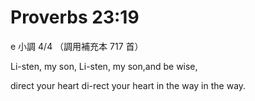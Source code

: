 # Proverbs 23:19

e 小調 4/4 （調用補充本 717 首）

Li-sten, my son, Li-sten, my son,and be wise,

direct your heart di-rect your heart in the way in the way.